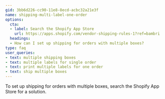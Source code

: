```yaml
---
gid: 3bb6d226-cc90-11e8-8ecd-acbc32a21e3f
name: shipping-multi-label-one-order
options:
  cta:
  - label: Search the Shopify App Store
    url: https://apps.shopify.com/vendor-shipping-rules-1?ref=bambri
  headings:
  - How can I set up shipping for orders with multiple boxes?
type: faq
user_queries:
- text: multiple shipping boxes
- text: multiple labels for single order
- text: print multiple labels for one order
- text: ship multiple boxes
---
```


To set up shipping for orders with multiple boxes, search the Shopify App Store for a solution.
